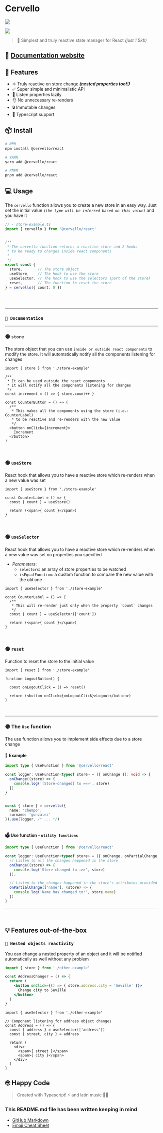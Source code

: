 # Cervello
<img src="https://img.shields.io/npm/v/@cervello/react?color=blue&style=flat-square"></a>



<img src="./assets/emoji-logo.png" style="display:block;">


> 🤯 Simplest and truly reactive state manager for React _(just 1.5kb)_

## 📖 [Documentation website](https://www.cervello.dev)

## 🚀 **Features**
- ⚛️ Truly reactive on store change **_(nested properties too!!)_**
- ✅ Super simple and minimalistic API
- 🐨 Listen properties lazily
- 👌 No unnecessary re-renders
- 🔒 Immutable changes
- 🔑 Typescript support

## 📦 **Install**
```bash
# NPM
npm install @cervello/react

# YARN
yarn add @cervello/react

# PNPM
pnpm add @cervello/react
```


## 💻 **Usage**
The `cervello` function allows you to create a new store in an easy way.
Just set the initial value _`(the type will be inferred based on this value)`_ and you have it

```ts
// - store-example.ts
import { cervello } from '@cervello/react'


/**
 * The cervello function returns a reactive store and 2 hooks
 * to be ready to changes inside react components
 *
 */
export const {
  store,       // The store object
  useStore,    // The hook to use the store
  useSelector, // The hook to use the selectors (part of the store)
  reset,       // The function to reset the store 
} = cervello({ count: 0 })
```
<br>
<br>

------
###  `📖 Documentation`
------
### 🟢 `store`
The store object that you can use `inside or outside react components` to modify the store. It will automatically notify all the components listening for changes

```tsx
import { store } from './store-example'

/**
 * It can be used outside the react components
 * It will notify all the components listening for changes 
 */
const increment = () => { store.count++ }

const CounterButton = () => (
  /**
   * This makes all the components using the store (i.e.: CounterLabel)
   * to be reactive and re-renders with the new value
   */
  <button onClick={increment}>
    Increment
  </button>
)
```

<br>

### 🟢 `useStore`

React hook that allows you to have a reactive store which re-renders when a new value was set
```tsx
import { useStore } from './store-example'

const CounterLabel = () => {
  const { count } = useStore()

  return (<span>{ count }</span>)
}
```

<br>

### 🟢 `useSelector`

React hook that allows you to have a reactive store which re-renders when a new value was set on properties you specified
- _Parameters_:
  - `selectors`: an array of store properties to be watched
  - `isEqualFunction`: a custom function to compare the new value with the old one
```tsx
import { useSelector } from './store-example'

const CounterLabel = () => {
  /**
   * This will re-render just only when the property `count` changes
   */
  const { count } = useSelector(['count'])

  return (<span>{ count }</span>)
}
```
<br>

### 🟢 `reset`

Function to reset the store to the initial value
```tsx
import { reset } from './store-example'

function LogoutButton() {

  const onLogoutClick = () => reset()

  return (<button onClick={onLogoutClick}>Logout</button>)
}
```

<br>


----
### 🟣 The `Use` function
The use function allows you to implement side effects due to a store change
#### 🔽 Example
```ts
import type { UseFunction } from '@cervello/react'

const logger: UseFunction<typeof store> = ({ onChange }): void => {
  onChange((store) => {
    console.log('[Store-changed] to ==>', store)
  })
}


const { store } = cervello({
  name: 'chempo',
  surname: 'gonzalez'
}).use(logger, /* ... */)
  
```

#### 🗳️ Use function - `utility functions`
```ts
import type { UseFunction } from '@cervello/react'

const logger: UseFunction<typeof store> = ({ onChange, onPartialChange }): void => {
  // Listen to all the changes happened in the store
  onChange((store) => {
    console.log('Store changed to :>>', store)
  });

  // Listen to the changes happened in the store's attributes provided
  onPartialChange(['name'], (store) => {
    console.log('Name has changed to:', store.name)
  })
}
```
------
<br>


## 💡 Features out-of-the-box
###  **`💠 Nested objects reactivity`**
You can change a nested property of an object and it will be notified automatically as well without any problem

```jsx
import { store } from './other-example'

const AddressChanger = () => {
  return (
    <button onClick={() => { store.address.city = 'Seville' }}>
      Change city to Seville
    </button>
  )
}
```

```tsx
import { useSelector } from './other-example'

// Component listening for address object changes
const Address = () => {
  const { address } = useSelector(['address'])
  const { street, city } = address

  return (
    <div>
      <span>{ street }</span>
      <span>{ city }</span>
    </div>
  )
}
```




## 🤓 Happy Code

> Created with Typescript! ⚡ and latin music 🎺🎵

### This README.md file has been written keeping in mind

- [GitHub Markdown](https://guides.github.com/features/mastering-markdown/)
- [Emoji Cheat Sheet](https://www.webfx.com/tools/emoji-cheat-sheet/)
